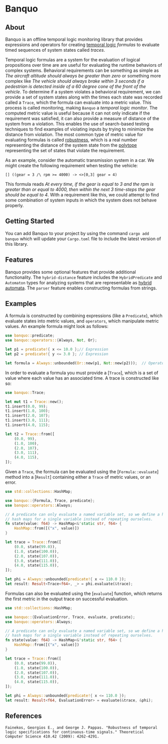 # Banquo

## About

Banquo is an offline temporal logic monitoring library that provides expressions and operators for
creating [temporal logic] _formulas_ to evaluate timed sequences of system states called _traces_.

Temporal logic formulas are a system for the evaluation of logical propositions over time are
are useful for evaluating the runtime behaviors of complex systems. Behavioral requirements
can be something as simple as _The aircraft altitude should always be greater than zero_ or
something more complex like _The vehicle should always brake within 3 seconds if a pedestrian
is detected inside of a 60 degree cone of the front of the vehicle_. To determine if a system
violates a behavioral requirement, we can provide a set of system states along with the times
each state was recorded called a `Trace`, which the formula can evaluate into a metric value.
This process is called monitoring, making `Banquo` a _temporal logic monitor_. The computed
metric value is useful because it can not only indicate if the requirement was satisfied,
it can also provide a measure of distance of the system from a violation. This enables the use 
of search-based testing techniques to find examples of violating inputs by trying to minimize
the distance from violation. The most common type of metric value for evaluating formulas is
called [robustness], which is a real number representing the distance of the system state from
the [polytope] representing the set of states that violate the requirement.

As an example, consider the automatic transmission system in a car. We might create the
following requirement when testing the vehicle:

```
[] ((gear = 3 /\ rpm >= 4000) -> <>[0,3] gear = 4)
```

This formula reads _At every time, if the gear is equal to 3 and the rpm is greater than
or equal to 4000, then within the next 3 time-steps the gear should be equal to 4_. With a
requirement like this, we could attempt to find some combination of system inputs in which the
system does not behave properly.

[polytope]: https://en.wikipedia.org/wiki/Polytope
[robustness]: https://link.springer.com/chapter/10.1007/11940197_12
[temporal logic]: https://en.wikipedia.org/wiki/Temporal_logic

## Getting Started

You can add Banquo to your project by using the command `cargo add banquo` which will update your
`Cargo.toml` file to include the latest version of this library.

## Features

Banquo provides some optional features that provide additional functionality. The `hybrid-distance`
feature includes the `HybridPredicate` and `Automaton` types for analyzing systems that are
representable as [hybrid automata]. The `parser` feature enables constructing formulas from
strings.

[hybrid automata]: https://en.wikipedia.org/wiki/Hybrid_automaton

## Examples

A formula is constructed by combining expressions (like a `Predicate`), which evaluate states
into metric values, and `operators`, which manipulate metric values. An example formula might
look as follows:

```rust
use banquo::predicate;
use banquo::operators::{Always, Not, Or};

let p1 = predicate!{ x <= 10.0 };// Expression
let p2 = predicate!{ y <= 3.0 }; // Expression

let formula = Always::unbounded(Or::new(p1, Not::new(p2)));  // Operators
```

In order to evaluate a formula you must provide a [`Trace`], which is a set of value where each
value has an associated time. A trace is constructed like so:

```rust
use banquo::Trace;

let mut t1 = Trace::new();
t1.insert(0.0, 99);
t1.insert(1.0, 100);
t1.insert(2.0, 107);
t1.insert(3.0, 111);
t1.insert(4.0, 115);

let t2 = Trace::from([
    (0.0, 99),
    (1.0, 100),
    (2.0, 107),
    (3.0, 111),
    (4.0, 115),
]);
```

Given a `Trace`, the formula can be evaluated using the [`Formula::evaluate`] method into a
[`Result`] containing either a `Trace` of metric values, or an error.

```rust
use std::collections::HashMap;

use banquo::{Formula, Trace, predicate};
use banquo::operators::Always;

// A predicate can only evaluate a named variable set, so we define a helper function to create
// hash maps for a single variable instead of repeating ourselves.
fn state(value: f64) -> HashMap<&'static str, f64> {
    HashMap::from([("x", value)])
}

let trace = Trace::from([
    (0.0, state(99.0)),
    (1.0, state(100.0)),
    (2.0, state(107.0)),
    (3.0, state(111.0)),
    (4.0, state(115.0)),
]);

let phi = Always::unbounded(predicate!{ x <= 110.0 });
let result: Result<Trace<f64>, _> = phi.evaluate(&trace);
```

Formulas can also be evaluated using the [`evaluate`] function, which returns the first metric
in the output trace on successful evaluation.

```rust
use std::collections::HashMap;

use banquo::{EvaluationError, Trace, evaluate, predicate};
use banquo::operators::Always;

// A predicate can only evaluate a named variable set, so we define a helper function to create
// hash maps for a single variable instead of repeating ourselves.
fn state(value: f64) -> HashMap<&'static str, f64> {
    HashMap::from([("x", value)])
}

let trace = Trace::from([
    (0.0, state(99.0)),
    (1.0, state(100.0)),
    (2.0, state(107.0)),
    (3.0, state(111.0)),
    (4.0, state(115.0)),
]);

let phi = Always::unbounded(predicate!{ x <= 110.0 });
let result: Result<f64, EvaluationError> = evaluate(&trace, &phi);
```

## References

```
Fainekos, Georgios E., and George J. Pappas. "Robustness of temporal logic specifications for continuous-time signals." Theoretical Computer Science 410.42 (2009): 4262-4291.
```
